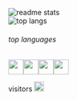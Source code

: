 ![readme stats](https://github-readme-stats.vercel.app/api?username=jdszekeres&show_icons=true&theme=blueberry&count_private=true)
<br>
![top langs](https://github-readme-stats.vercel.app/api/top-langs/?username=jdszekeres&layout=compact&theme=blueberry&count_private=true)
###### top languages
<div style="display: flex;">
<img src="https://simpleicons.org/icons/python.svg" width=30/>
<img src="https://simpleicons.org/icons/javascript.svg" width=30 />
<img src="https://simpleicons.org/icons/swift.svg" width=30 />
<img src="https://simpleicons.org/icons/gnubash.svg" width=30 />
</div>
<p>visitors   <img src="https://profile-counter.glitch.me/%7Bjdszekeres%7D/count.svg" height="20" /></p>
<!--
**jdszekeres/jdszekeres** is a ✨ _special_ ✨ repository because its `README.md` (this file) appears on your GitHub profile.

Here are some ideas to get you started:

- 🔭 I’m currently working on ...
- 🌱 I’m currently learning ...
- 👯 I’m looking to collaborate on ...
- 🤔 I’m looking for help with ...
- 💬 Ask me about ...
- 📫 How to reach me: ...
- 😄 Pronouns: ...
- ⚡ Fun fact: ...
-->
